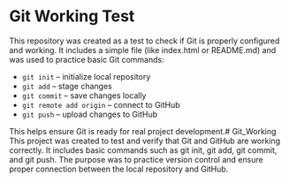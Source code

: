 # Git Working Test

This repository was created as a test to check if Git is properly configured and working. It includes a simple file (like index.html or README.md) and was used to practice basic Git commands:

- `git init` – initialize local repository
- `git add` – stage changes
- `git commit` – save changes locally
- `git remote add origin` – connect to GitHub
- `git push` – upload changes to GitHub

This helps ensure Git is ready for real project development.# Git_Working
This project was created to test and verify that Git and GitHub are working correctly. It includes basic commands such as git init, git add, git commit, and git push. The purpose was to practice version control and ensure proper connection between the local repository and GitHub.
